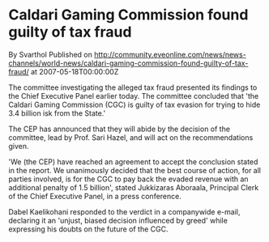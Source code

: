 # Caldari Gaming Commission found guilty of tax fraud
By Svarthol
Published on http://community.eveonline.com/news/news-channels/world-news/caldari-gaming-commission-found-guilty-of-tax-fraud/ at 2007-05-18T00:00:00Z

The committee investigating the alleged tax fraud presented its findings to the Chief Executive Panel earlier today. The committee concluded that 'the Caldari Gaming Commission (CGC) is guilty of tax evasion for trying to hide 3.4 billion isk from the State.'

The CEP has announced that they will abide by the decision of the committee, lead by Prof. Sari Hazel, and will act on the recommendations given.

'We (the CEP) have reached an agreement to accept the conclusion stated in the report. We unanimously decided that the best course of action, for all parties involved, is for the CGC to pay back the evaded revenue with an additional penalty of 1.5 billion', stated Jukkizaras Aboraala, Principal Clerk of the Chief Executive Panel, in a press conference.

Dabel Kaelikohani responded to the verdict in a companywide e-mail, declaring it an 'unjust, biased decision influenced by greed' while expressing his doubts on the future of the CGC.


